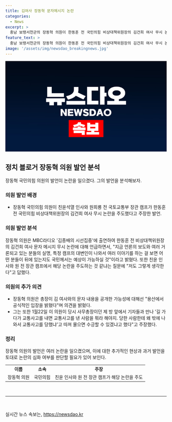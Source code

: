 ```yaml
---
title: 김여사 장동혁 문자메시지 논란
categories:
  - News
excerpt: >
  충남 보령서천군의 장동혁 의원이 한동훈 전 국민의힘 비상대책위원장의 김건희 여사 무시 논란을 친윤과 원희룡 캠프가 주도했다고 언급해 kontroversial 한 발언을 했다. 장 의원은 MBC 라디오 출연에서 해당 논란을 주도한 캠프의 실명을 언급하고, 용산이 문자 유출에 개입했을 가능성도 언급했다. 또한, 한 전 위원장의 사과 거부와 관련한 발언으로 논란에 물음을 제기했다.
feature_text: >
  충남 보령서천군의 장동혁 의원이 한동훈 전 국민의힘 비상대책위원장의 김건희 여사 무시 논란을 친윤과 원희룡 캠프가 주도했다고 언급해 kontroversial 한 발언을 했다. 장 의원은 MBC 라디오 출연에서 해당 논란을 주도한 캠프의 실명을 언급하고, 용산이 문자 유출에 개입했을 가능성도 언급했다. 또한, 한 전 위원장의 사과 거부와 관련한 발언으로 논란에 물음을 제기했다.
image: '/assets/img/newsdao_breakingnews.jpg'
---
```


<p><img src="/assets/img/newsdao_breakingnews.jpg" alt="ranknews 속보" /></p>

<h2 data-ke-size="size26">정치 블로거 장동혁 의원 발언 분석</h2>

<p data-ke-size="size16">장동혁 국민의힘 의원의 발언이 논란을 일으켰다. 그의 발언을 분석해보자.</p>

<h3>의원 발언 배경</h3>

<ul>
    <li>장동혁 국민의힘 의원이 친윤석열 인사와 원희룡 전 국토교통부 장관 캠프가 한동훈 전 국민의힘 비상대책위원장의 김건희 여사 무시 논란을 주도했다고 주장한 발언.</li>
</ul>

<h3><b>의원 발언 분석</b></h3>

<p data-ke-size="size16">장동혁 의원은 MBC라디오 '김종배의 시선집중'에 출연하여 한동훈 전 비상대책위원장의 김건희 여사 문자 메시지 무시 논란에 대해 언급하면서, "지금 언론의 보도와 여러 거론되고 있는 분들의 실명, 특정 캠프의 대변인이 나와서 여러 이야기를 하는 걸 보면 어떤 분들이 뒤에 있는지도 국민께서는 예상이 가능하실 것"이라고 밝혔다. 또한 친윤 인사와 원 전 장관 캠프에서 해당 논란을 주도하는 것 같냐는 질문에 "저도 그렇게 생각한다"고 답했다.</p>

<h3>의원의 추가 의견</h3>

<ul>
    <li>장동혁 의원은 총장이 김 여사와의 문자 내용을 공개한 가능성에 대해선 "용산에서 공식적인 입장을 밝혔다"며 의견을 밝혔다.</li>
    <li>그는 또한 1월22일 이 의원이 당시 사무총장이던 제 방 앞에서 기자들과 만나 '길 가다가 교통사고를 내면 교통사고를 낸 사람을 뭐라 해야지. 당한 사람한테 왜 밖에 나와서 교통사고를 당했냐'고 따져 물으면 수긍할 수 있겠냐고 했다"고 주장했다.</li>
</ul>

<h3><b>정리</b></h3>

<p data-ke-size="size16">장동혁 의원의 발언은 여러 논란을 일으켰으며, 이에 대한 추가적인 현상과 과거 발언을 토대로 논란의 심화 여부를 판단할 필요가 있어 보인다.</p>

<table>
    <tr>
        <td style="text-align: center; height: 17px;"><b>이름</b></td>
        <td style="text-align: center; height: 17px;"><b>소속</b></td>
        <td style="text-align: center; height: 17px;"><b>주장</b></td>
    </tr>
    <tr>
        <td style="text-align: center; height: 17px;">장동혁 의원</td>
        <td style="text-align: center; height: 17px;">국민의힘</td>
        <td style="text-align: center; height: 17px;">친윤 인사와 원 전 장관 캠프가 해당 논란을 주도</td>
    </tr>
</table>

<p data-ke-size="size16">&nbsp;</p>

<hr>

<p data-ke-size="size16">&nbsp;</p>
실시간 뉴스 속보는, <a href="https://newsdao.kr" rel="dofollow">https://newsdao.kr</a>


